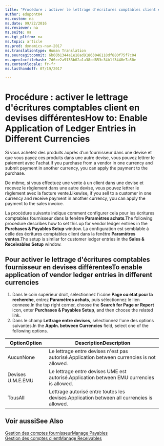 ```yaml
---
title: "Procédure : activer le lettrage d'écritures comptables client en devises différentes"
author: edupont04
ms.custom: na
ms.date: 09/22/2016
ms.reviewer: na
ms.suite: na
ms.tgt_pltfrm: na
ms.topic: article
ms.prod: dynamics-nav-2017
ms.translationtype: Human Translation
ms.sourcegitcommit: 6b60b1344a1e18ad91863046110df880f75f7c04
ms.openlocfilehash: 7d6ce2a9133b02a1a38cd853c34b1f3440e7a50e
ms.contentlocale: fr-fr
ms.lasthandoff: 07/19/2017

---
```


# <a name="how-to-enable-application-of-ledger-entries-in-different-currencies"></a><span data-ttu-id="1a034-102">Procédure : activer le lettrage d'écritures comptables client en devises différentes</span><span class="sxs-lookup"><span data-stu-id="1a034-102">How to: Enable Application of Ledger Entries in Different Currencies</span></span>
<span data-ttu-id="1a034-103">Si vous achetez des produits auprès d'un fournisseur dans une devise et que vous payez ces produits dans une autre devise, vous pouvez lettrer le paiement avec l'achat.</span><span class="sxs-lookup"><span data-stu-id="1a034-103">If you purchase from a vendor in one currency and submit payment in another currency, you can apply the payment to the purchase.</span></span>

<span data-ttu-id="1a034-104">De même, si vous effectuez une vente à un client dans une devise et recevez le règlement dans une autre devise, vous pouvez lettrer le règlement avec la facture vente.</span><span class="sxs-lookup"><span data-stu-id="1a034-104">Likewise, if you sell to a customer in one currency and receive payment in another currency, you can apply the payment to the sales invoice.</span></span>

<span data-ttu-id="1a034-105">La procédure suivante indique comment configurer cela pour les écritures comptables fournisseur dans la fenêtre **Paramètres achats**.</span><span class="sxs-lookup"><span data-stu-id="1a034-105">The following procedure describes how to set this up for vendor ledger entries in the **Purchases & Payables Setup** window.</span></span> <span data-ttu-id="1a034-106">La configuration est semblable à celle des écritures comptables client dans la fenêtre **Paramètres ventes**.</span><span class="sxs-lookup"><span data-stu-id="1a034-106">The setup is similar for customer ledger entries in the **Sales & Receivables Setup** window.</span></span>

## <a name="to-enable-application-of-vendor-ledger-entries-in-different-currencies"></a><span data-ttu-id="1a034-107">Pour activer le lettrage d'écritures comptables fournisseur en devises différentes</span><span class="sxs-lookup"><span data-stu-id="1a034-107">To enable application of vendor ledger entries in different currencies</span></span>
1. <span data-ttu-id="1a034-108">Dans le coin supérieur droit, sélectionnez l'icône **Page ou état pour la recherche**, entrez **Paramètres achats**, puis sélectionnez le lien connexe.</span><span class="sxs-lookup"><span data-stu-id="1a034-108">In the top right corner, choose the **Search for Page or Report** icon, enter **Purchases & Payables Setup**, and then choose the related link.</span></span>
2. <span data-ttu-id="1a034-109">Dans le champ **Lettrage entre devises**, sélectionnez l'une des options suivantes.</span><span class="sxs-lookup"><span data-stu-id="1a034-109">In the **Appln. between Currencies** field, select one of the following options.</span></span>

|<span data-ttu-id="1a034-110">Option</span><span class="sxs-lookup"><span data-stu-id="1a034-110">Option</span></span> |<span data-ttu-id="1a034-111">Description</span><span class="sxs-lookup"><span data-stu-id="1a034-111">Description</span></span> |
|-------|------------|
|<span data-ttu-id="1a034-112">Aucun</span><span class="sxs-lookup"><span data-stu-id="1a034-112">None</span></span>|<span data-ttu-id="1a034-113">Le lettrage entre devises n'est pas autorisé.</span><span class="sxs-lookup"><span data-stu-id="1a034-113">Application between currencies is not allowed.</span></span>|
|<span data-ttu-id="1a034-114">Devises U.M.E.</span><span class="sxs-lookup"><span data-stu-id="1a034-114">EMU</span></span>|<span data-ttu-id="1a034-115">Le lettrage entre devises UME est autorisé.</span><span class="sxs-lookup"><span data-stu-id="1a034-115">Application between EMU currencies is allowed.</span></span>|
|<span data-ttu-id="1a034-116">Tous</span><span class="sxs-lookup"><span data-stu-id="1a034-116">All</span></span>|<span data-ttu-id="1a034-117">Lettrage autorisé entre toutes les devises.</span><span class="sxs-lookup"><span data-stu-id="1a034-117">Application between all currencies is allowed.</span></span>

## <a name="see-also"></a><span data-ttu-id="1a034-118">Voir aussi</span><span class="sxs-lookup"><span data-stu-id="1a034-118">See Also</span></span>  
[<span data-ttu-id="1a034-119">Gestion des comptes fournisseur</span><span class="sxs-lookup"><span data-stu-id="1a034-119">Manage Payables</span></span>](payables-manage-payables.md)  
[<span data-ttu-id="1a034-120">Gestion des comptes client</span><span class="sxs-lookup"><span data-stu-id="1a034-120">Manage Receivables</span></span>](receivables-manage-receivables.md)

